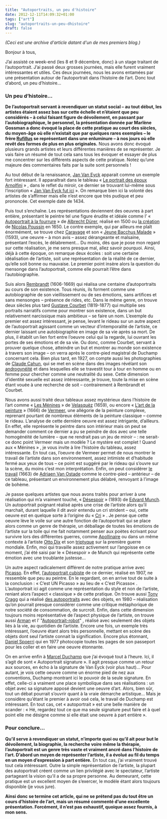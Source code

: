 ```yaml
---
title: "Autoportraits, un peu d'histoire"
date: 2012-12-11T14:09:32+01:00
tags: ["art"]
slug: "autoportraits-un-peu-dhistoire"
draft: false
---
```


*(Ceci est une archive d'article datant d'un de mes premiers blog.)*

Bonjour à tous,

J’ai assisté ce week-end (les 8 et 9 décembre, donc) à un stage traitant de l’autoportrait. J’ai passé deux grosses journées, mais elle furent vraiment intéressantes et utiles. Ces deux journées, nous les avons entamées par une présentation autour de l’autoportrait dans l’histoire de l’art. Donc tout d’abord, un peu d’histoire...

### Un peu d’histoire…

**De l’autoportrait servant à revendiquer un statut social – au tout début, les artistes étaient assez bas sur cette échelle et n’étaient que peu considérés – à celui faisant figure de dévoilement, en passant par l’autobiographique, le personnel, la présentation donnée par Marlène Gossman a donc évoqué la place de cette pratique au court des siècles, du moyen-âge où elle n’existait que par quelques rares exemples – le frère [Rufillus](https://www.e-periodica.ch/cntmng?pid=zak-003:1987:44::371) se représentant dans une enluminure – à nos jours où elle revêt des formes de plus en plus originales.** Nous avons donc évoqué plusieurs grands artistes et leurs différentes manières de se représenter. Je vais faire un résumé de tout cela sans tous les évoquer et essayer de plus me concentrer sur les différents aspects de cette pratique. Notez qu’une majeure des commentaires faits par la suite sont personnels !

Au tout début de la renaissance, [Jan Van Eyck](https://fr.wikipedia.org/wiki/Jan_van_Eyck) apparait comme un exemple fort intéressant. Il apparaîtrait dans le tableau « [Le portrait des époux Arnolfini](https://fr.wikipedia.org/wiki/Les_Époux_Arnolfini) » , dans le reflet du miroir, ce dernier se trouvant lui-même sous l’inscription « [Jan Van Eyck fut ici](https://fr.wikipedia.org/wiki/Les_Époux_Arnolfini#/media/Fichier:The_Arnolfini_Portrait,_détail_(6).jpg) ». On remarque bien ici la volonté des artistes de s’affirmer mais elle n’est encore que très pudique et peu prononcée. Cet exemple date de 1434.

Puis tout s’enchaîne. Les représentations deviennent des oeuvres à part entière, présentant le peintre tel une figure érudite et idéale comme l’ « [Autoportrait à la fourrure](https://fr.wikipedia.org/wiki/Autoportrait_(Dürer,_Munich)#/media/Fichier:Durer_selfporitrait.jpg) » de [Albrecht Dürer](https://fr.wikipedia.org/wiki/Albrecht_Dürer), réalisé en 1500 ou [la création](https://petitegalerie.louvre.fr/sites/default/files/styles/slider_oeuvre/public/CAT13_AD100891_0.jpg?itok=EbNQt1ks) de [Nicolas Poussin](https://fr.wikipedia.org/wiki/Nicolas_Poussin) en 1650. Le contre exemple, qui par ailleurs me plaît énormément, se trouve chez [Caravage](https://fr.wikipedia.org/wiki/Le_Caravage) et son « [Jeune Bacchus Malade](https://fr.wikipedia.org/wiki/Le_Jeune_Bacchus_malade) » (1593), une oeuvre – à mon avis – assez dérangeante et malsaine, présentant l’excès, le délabrement… Du moins, dès que je pose mon regard sur cette réalisation, je me sens presque mal, allez savoir pourquoi. Ainsi, déjà à cette époque, on remarque deux écoles : soit une certaine idéalisation de l’artiste, soit une représentation de la réalité de ce dernier, qu’elle soit bonne ou mauvaise. Le premier point insère alors la question du mensonge dans l’autoportrait, comme elle pourrait l’être dans l’autobiographie.

Suis alors [Rembrandt](https://fr.wikipedia.org/wiki/Rembrandt) (1606-1669) qui réalisa une centaine d’autoportraits au cours de son existence. Tous réunis, ils forment comme une autobiographie de son vieillissement ou de ses émotions, sans artifices et sans mensonges – présence de rides, etc. Dans le même genre, on trouve deux siècles plus tard [Gustave Courbet](https://fr.wikipedia.org/wiki/Gustave_Courbet) (1819-1877) qui multiplie ses portraits narratifs comme pour montrer son existence, dans un but relativement narcissique mais ambitieux – se faire un nom. L’exemple du premier est assez intéressant, je pense, levant le rideau sur un autre aspect de l’autoportrait agissant comme un vecteur d’intemporalité de l’artiste, ce dernier laissant une autobiographie en image de sa vie après sa mort. De plus, il établit un lien fort entre l’oeuvre celui qui la regarde, lui ouvrant les portes de ses émotions et de sa vie. Ou donc, comme Courbet, servant à prouver quelque chose, atteindre un but et montrer au monde son existence à travers son image – on verra après le contre-pied magistral de Duchamp concernant cela. Bien plus tard, en 1927, on compte aussi les photographies de [Claude Cahun](https://fr.wikipedia.org/wiki/Claude_Cahun), qui se met en scène dans des images révélant son [androgynéité](https://www.boumbang.com/claude-cahun/) et dans lesquelles elle se travestit tour à tour en homme ou en femme pour chercher comme une neutralité du sexe. Cette dimension d’identité sexuelle est assez intéressante, je trouve, toute la mise en scène étant vouée à une recherche de soit – contrairement à Rembrandt et Courbet.

Nous avons aussi traité deux tableaux assez mystérieux dans l’histoire de l’art comme « [Les Ménines](https://fr.wikipedia.org/wiki/Les_Ménines) » de [Velasquèz](https://fr.wikipedia.org/wiki/Diego_Vélasquez) (1659), ou encore « [L’art de la peinture](https://fr.wikipedia.org/wiki/L%27Art_de_la_peinture) » (1666) de [Vermeer](https://fr.wikipedia.org/wiki/Johannes_Vermeer), une allégorie de la peinture complexe, reprenant pourtant de nombreux éléments de la peinture classique – comme le rideau. L’analyse de cette dernière oeuvre est assez intrigante, d’ailleurs. En effet, elle représente le peintre dans son intérieur mais on peut se demander comment ce dernier a pu se peindre de dos avec une telle homogénéité de lumière – que ne rendrait pas un jeu de miroir – : ne serait-ce donc point Vermeer mais un modèle ? Le mystère est complet ! Quand aux « Ménines » , je vous invite à lire l’histoire du tableau, assez intéressante. En tout cas, l’oeuvre de Vermeer permet de nous montrer le travail de l’artiste dans son environnement, assez intimiste et d’habitude fermé aux yeux de tous – ce point est suggéré par le rideau qui s’ouvre sur la scène, du moins c’est mon interprétation. Enfin, on peut considérer [le travail](https://upload.wikimedia.org/wikipedia/commons/a/a5/Adriaen_van_Ostade_-_Der_Maler_in_seiner_Werkstatt_-_1663.jpeg) (1663) de [Adriaen Van Ostade](https://fr.wikipedia.org/wiki/Adriaen_van_Ostade) comme le contre-pied – antérieur – de ce tableau, présentant un environnement plus délabré, renvoyant à l’image de bohème.

Je passe quelques artistes que nous avons traités pour arriver à une réalisation qui m’a vraiment touché, « [Désespoir](https://upload.wikimedia.org/wikipedia/commons/6/61/Edvard_Munch_-_Despair_%281894%29.jpg) » (1893) de [Edvard Munch](https://fr.wikipedia.org/wiki/Edvard_Munch). Un autoportrait poignant réalisé après une crise de l’artiste alors qu’il marchait, durant laquelle il dit avoir entendu un cri strident – oui, cette oeuvre est en quelque sorte à l’origine du « [Cri](https://fr.wikipedia.org/wiki/Le_Cri) » . Je pense que cette oeuvre lève le voile sur une autre fonction de l’autoportrait qui se place alors comme un genre de thérapie, un déballage de toutes les émotions de l’artiste sur la toile qui me fait notamment penser aux poètes écrivant pour survivre lors des différentes guerres, comme [Apollinaire](https://fr.wikipedia.org/wiki/Guillaume_Apollinaire) ou dans un même contexte à l’artiste [Otto Dix](https://fr.wikipedia.org/wiki/Otto_Dix) et son [triptyque](https://cdn.radiofrance.fr/s3/cruiser-production/2017/06/f839d380-ea1a-4900-8049-c4ac80a3d133/838_1_0.jpg) sur la première guerre mondiale. Enfin, moi qui travaille assez activement sur l’angoisse en ce moment, j’ai été saisi par le « Désespoir » de Munch qui représente cette émotion avec une troublante justesse…

Un autre aspect radicalement différent de notre pratique arrive avec [Picasso](https://fr.wikipedia.org/wiki/Pablo_Picasso). En effet, [l’autoportrait cubiste](https://image.jimcdn.com/app/cms/image/transf/dimension=730x10000:format=jpg/path/s33f4b296991f4cd1/image/i30810d9b442d098e/version/1555236131/pablo-picasso-autoportrait-à-la-mèche-1907.jpg) de ce dernier, réalisé en 1907, ne ressemble que peu au peintre. En le regardant, on en arrive tout de suite à la conclusion : « C’est UN Picasso » au lieu de « C’est Picasso« . L’autoportrait ici agit comme une représentation du style et non de l’artiste, reniant alors l’aspect « classique » de cette pratique. On trouve aussi [Tony Cragg](https://fr.wikipedia.org/wiki/Tony_Cragg) qui a réalisé [des autoportraits](https://www.centrepompidou.fr/fr/ressources/oeuvre/crELe6y) avec des objets, en 1980 –  réalisation qu’on pourrait presque considérer comme une critique métaphorique de notre société de consommation, de surcroît. Enfin, dans cette dimension toujours moins représentative de l’aspect physique de l’artiste, on trouve aussi [Arman](https://fr.wikipedia.org/wiki/Arman) et l’ "[Autoportrait-robot](https://www.biographie-peintre-analyse.com/2016/03/04/autoportrait-robot-arman/)" , réalisé avec seulement des objets liés à la vie, au quotidien de l’artiste. Encore une fois, un exemple très intéressant, l’oeuvre étant alors très personnelle, mettant en scène des objets dont seul l’artiste connait la signification. Encore plus étonnant, [Daniel Spoerri](https://fr.wikipedia.org/wiki/Daniel_Spoerri) qui en 1977 photocopie toutes les pages de son passeport pour les coller et en faire une oeuvre étonnante.

On en arrive enfin à [Marcel Duchamp](https://fr.wikipedia.org/wiki/Marcel_Duchamp) que j’ai évoqué tout à l’heure. Ici, il s’agit de sont « Autoportrait signature ». Il agit presque comme un retour aux sources, en écho à la signature de Van Eyck (voir plus haut)… Pour autant, je vois cette oeuvre comme un énorme pied de nez aux conventions, Duchamp montrant ici le pouvoir de la seule signature. En effet, celle-ci a vraiment une place symbolique dans ses réalisations : un objet avec sa signature apposé devient une oeuvre d’art. Alors, bien sûr, tout un débat pourrait s’ouvrir quant à la vraie démarche artistique… Mais je considère qu’étant le premier à avoir osé cela, le travail de Duchamp est intéressant. En tout cas, cet « autoportrait » est une belle manière de scander : « Hé, regardez tout ce que ma seule signature peut faire et à quel point elle me désigne comme si elle était une oeuvre à part entière ».

### Pour conclure…

**Qu’il serve à revendiquer un statut, n’importe quoi ou qu’il ait pour but le dévoilement, la biographie, la recherche voire même la thérapie, l’autoportrait est un genre très vaste et vraiment ancré dans l’histoire de l’art. D’abord un moyen de représenter l’artiste, il a évolué au fil du temps en un moyen d’expression à part entière.** En tout cas, j’ai vraiment trouvé tout cela intéressant. Outre la simple représentation de l’artiste, la plupart des autoportrait créent comme un lien privilégié avec le spectateur, l’artiste partageant la vision qu’il a de sa propre personne. Au demeurant, cette pratique est un excellent moyen de s’exercer, le modèle étant alors toujours disponible (je vous jure).

**Ainsi donc se termine cet article, qui ne se prétend pas du tout être un cours d’histoire de l’art, mais un résumé commenté d’une excellente présentation. Forcément, il n’est pas exhaustif, quoique assez fournis, à mon sens.**
